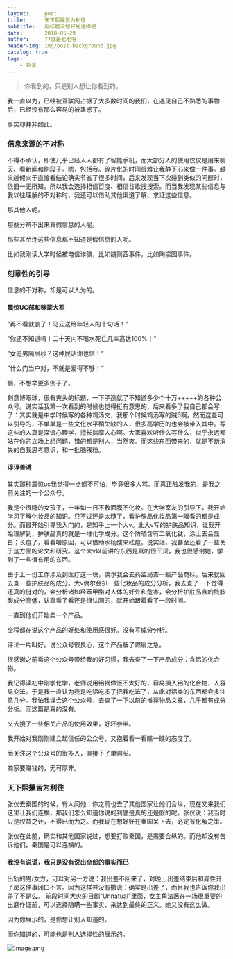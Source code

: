 ```yaml
---
layout:     post
title:      天下熙攘皆为利往
subtitle:   副标题没想好先这样吧
date:       2018-05-29
author:     77就是七七呀
header-img: img/post-background.jpg
catalog: true
tags:
    - 杂谈
---
```

[^_^]: # (哈哈我是注释，不会在浏览器中显示。)
[^_^]: # tags包含杂谈，Life ？，Books


>你看到的，只是别人想让你看到的。

我一直以为，已经被互联网占据了大多数时间的我们，在遇见自己不熟悉的事物后，已经没有那么容易的被蛊惑了。

事实却并非如此。

### 信息来源的不对称

不得不承认，即使几乎已经人人都有了智能手机，而大部分人的使用仅仅是用来聊天、看新闻和刷段子。嗯，包括我。碎片化的时间很难让我静下心来做一件事。越来越倾向于直接看结论确实节省了很多时间，后来发现当下次碰到类似的问题时，依旧一无所知。所以我会选择相信百度、相信谷歌搜搜索。而当我发现某些信息与我以往理解的不对称时，我还可以借助其他渠道了解、求证这些信息。

那其他人呢。

那些分辨不出来真假信息的人呢。

那些甚至连这些信息都不知道是假信息的人呢。

比如我刚读大学时候被电信诈骗，比如魏则西事件，比如陶崇园事件。

### 刻意性的引导

信息的不对称，却是可以人为的。

#### 震惊UC部和咪蒙大军

”再不看就删了！马云送给年轻人的十句话！”

”你还不知道吗！二十天内不喝水死亡几率高达100%！“

”女追男隔层纱？这种屁话你也信！“

”什么门当户对，不就是爱得不够！“

额，不想举更多例子了。

刻意博眼球，很有爽头的标题，一下子造就了不知道多少个十万+++++的各种公众号。说实话我第一次看到的时候也觉得挺有意思的，后来看多了我自己都会写了：其实就是中学时候写的各种鸡汤文，我那个时候鸡汤写的贼6啊。然而这些可以引导的，不单单是一些文化水平稍欠缺的人，很多高学历的也会被带入其中。写这些的人真是深谙心理学，擅长揣摩人心啊。大家喜欢听什么写什么，似乎永远都站在你的立场上想问题，错的都是别人，当然爽。而这些东西带来的，就是不断消失的自我思考意识，和一批脑残粉。

#### 谆谆善诱

其实那种震惊uc我觉得一点都不可怕，毕竟很多人骂。而真正触发我的，是我之前关注的一个公众号。

我是个很糙的女孩子，十年如一日不敷面膜不化妆。在大学室友的引导下，我开始学习了解化妆品的知识。只不过还是太糙了，看护肤品化妆品第一眼看的都是成分。而最开始引导我入门的，是知乎上一个大v。此大v写的护肤品知识，让我开始理解到，护肤品真的就是一堆化学成分。这个防晒含有二氧化钛，涂上去会显白；长痘了，看看啥原因，可以借助水杨酸来祛痘。说实话，我甚至还看了一些关于这方面的论文和研究。这个大v以前讲的东西是真的很干货，我也很感谢她，学到了一些很有用的东西。

由于上一份工作涉及到医疗这一块，偶尔我会去药监局查一些产品商标。后来就回去查一些护肤品的成分。大v偶尔会扒一些化妆品的成分分析，我去查了一下觉得还真的挺对的，会分析诸如羟苯甲酯对人体的好处和危害，会分析护肤品含的酰胺酸成分高低，认真看了看还是很认同的，就开始跟着看了一段时间。

一直到他们开始卖一个产品。

全程都在说这个产品的好处和使用感很好。没有写成分分析。

评论一片叫好。说公众号很良心，这个产品解了燃眉之急。

很感谢之前看这个公众号带给我的好习惯，我去查了一下产品成分：含铝的化合物。

我记得读初中刚学化学，老师说用铝锅做饭不太好的，容易摄入铝的化合物，人容易变笨。于是我一直认为我是吃铝吃多了把我吃笨了，从此对铝类的东西都会多注意几分。我怕我误会这个公众号，去查了一下以前的推荐物品文章，几乎都有成分分析。而这篇是真的没有。

又去搜了一些相关产品的使用效果，好坏参半。

我开始对我刚刚建立起信任的公众号，又抱着看一看瞧一瞧的态度了。

而关注这个公众号的很多人，直接下了单购买。

商家要赚钱的，无可厚非。

### 天下熙攘皆为利往

张仪去秦国的时候，有人问他：你之前也去了其他国家让他们合纵，现在又来我们这里让我们连横，那我们怎么知道你说的到底是真的还是假的呢。张仪说：我当时只是权益之计，不得已而为之。而我现在想好好在秦国呆下去，必定有化解之策。

张仪在此前，确实和其他国家说过，想要打败秦国，是需要合纵的。而他却没有告诉他们，秦国是可以连横的。

#### 我没有说谎，我只是没有说出全部的事实而已

出轨的男/女方，可以对另一方说：我出差不回来了，对晚上出差结束后和异性开了房这件事闭口不言。因为这样并没有撒谎：确实是出差了，而且我也告诉你我出差了不是么。
前段时间大火的日剧“Unnatual”里面，女主角法医在一场很重要的出庭作证前，可以选择隐瞒一些事实，来达到最终的正义。她又没有这么做。

因为你展示的，是你想让别人知道的。

而你知道的，可能也是别人选择性的展示的。

![image.png](https://i.loli.net/2020/05/25/HpMIw4KV9z2eboy.png)

